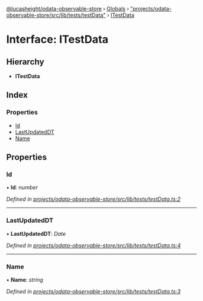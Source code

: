 [@lucasheight/odata-observable-store](../README.md) › [Globals](../globals.md) › ["projects/odata-observable-store/src/lib/tests/testData"](../modules/_projects_odata_observable_store_src_lib_tests_testdata_.md) › [ITestData](_projects_odata_observable_store_src_lib_tests_testdata_.itestdata.md)

# Interface: ITestData

## Hierarchy

* **ITestData**

## Index

### Properties

* [Id](_projects_odata_observable_store_src_lib_tests_testdata_.itestdata.md#id)
* [LastUpdatedDT](_projects_odata_observable_store_src_lib_tests_testdata_.itestdata.md#lastupdateddt)
* [Name](_projects_odata_observable_store_src_lib_tests_testdata_.itestdata.md#name)

## Properties

###  Id

• **Id**: *number*

*Defined in [projects/odata-observable-store/src/lib/tests/testData.ts:2](https://github.com/lucasheight/odata-observable-store/blob/787a1ef7/projects/odata-observable-store/src/lib/tests/testData.ts#L2)*

___

###  LastUpdatedDT

• **LastUpdatedDT**: *Date*

*Defined in [projects/odata-observable-store/src/lib/tests/testData.ts:4](https://github.com/lucasheight/odata-observable-store/blob/787a1ef7/projects/odata-observable-store/src/lib/tests/testData.ts#L4)*

___

###  Name

• **Name**: *string*

*Defined in [projects/odata-observable-store/src/lib/tests/testData.ts:3](https://github.com/lucasheight/odata-observable-store/blob/787a1ef7/projects/odata-observable-store/src/lib/tests/testData.ts#L3)*
